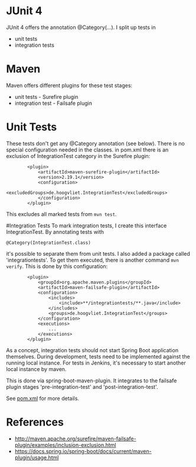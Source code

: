 # JUnit 4

JUnit 4 offers the annotation @Category(...). I split up tests in

* unit tests
* integration tests


# Maven
Maven offers different plugins for these test stages:
* unit tests - Surefire plugin
* integration test - Failsafe plugin


# Unit Tests
These tests don't get any @Category annotation (see below). There is no special
configuration needed in the classes. in pom.xml there is an exclusion of
IntegrationTest category in the Surefire plugin:

            <plugin>
                <artifactId>maven-surefire-plugin</artifactId>
                <version>2.19.1</version>
                <configuration>
                    <excludedGroups>de.hoogvliet.IntegrationTest</excludedGroups>
                </configuration>
            </plugin>
    
This excludes all marked tests from ```mvn test```.


#Integration Tests
To mark integration tests, I create this interface IntegrationTest. By annotating
tests with

    @Category(IntegrationTest.class)

it's possible to separate them from unit tests. 
I also added a package called 'integrationtests'. To get them executed, there is another
command ```mvn verify```. This is done by this configuration:

            <plugin>
                <groupId>org.apache.maven.plugins</groupId>
                <artifactId>maven-failsafe-plugin</artifactId>
                <configuration>
                    <includes>
                        <include>**/integrationtests/**.java</include>
                    </includes>
                    <groups>de.hoogvliet.IntegrationTest</groups>
                </configuration>
                <executions> 
                    ...
                </executions>
            </plugin>

As a concept, integration tests should not start Spring Boot application themselves. 
During development, tests need to be implemented against the running local instance. For
tests in Jenkins, it's necessary to start another local instance by maven.

This is done via spring-boot-maven-plugin. It integrates to the failsafe plugin stages
'pre-integration-test' and 'post-integration-test'.

See [pom.xml](../pom.xml) for more details.


# References
* http://maven.apache.org/surefire/maven-failsafe-plugin/examples/inclusion-exclusion.html
* https://docs.spring.io/spring-boot/docs/current/maven-plugin/usage.html
